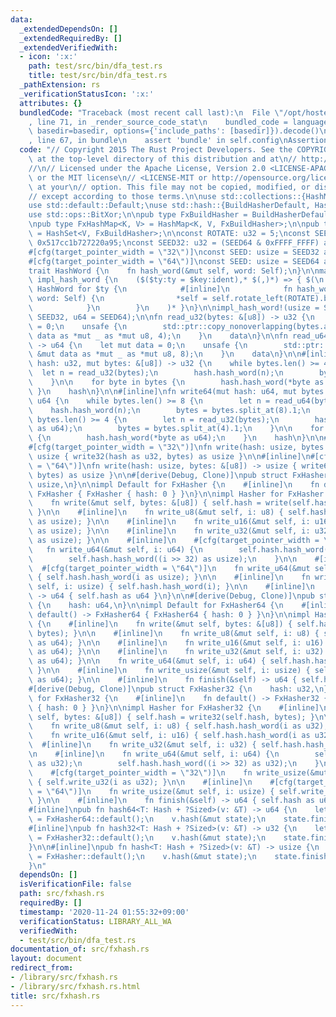 ```yaml
---
data:
  _extendedDependsOn: []
  _extendedRequiredBy: []
  _extendedVerifiedWith:
  - icon: ':x:'
    path: test/src/bin/dfa_test.rs
    title: test/src/bin/dfa_test.rs
  _pathExtension: rs
  _verificationStatusIcon: ':x:'
  attributes: {}
  bundledCode: "Traceback (most recent call last):\n  File \"/opt/hostedtoolcache/Python/3.9.0/x64/lib/python3.9/site-packages/onlinejudge_verify/documentation/build.py\"\
    , line 71, in _render_source_code_stat\n    bundled_code = language.bundle(stat.path,\
    \ basedir=basedir, options={'include_paths': [basedir]}).decode()\n  File \"/opt/hostedtoolcache/Python/3.9.0/x64/lib/python3.9/site-packages/onlinejudge_verify/languages/user_defined.py\"\
    , line 67, in bundle\n    assert 'bundle' in self.config\nAssertionError\n"
  code: "// Copyright 2015 The Rust Project Developers. See the COPYRIGHT\n// file\
    \ at the top-level directory of this distribution and at\n// http://rust-lang.org/COPYRIGHT.\n\
    //\n// Licensed under the Apache License, Version 2.0 <LICENSE-APACHE or\n// http://www.apache.org/licenses/LICENSE-2.0>\
    \ or the MIT license\n// <LICENSE-MIT or http://opensource.org/licenses/MIT>,\
    \ at your\n// option. This file may not be copied, modified, or distributed\n\
    // except according to those terms.\n\nuse std::collections::{HashMap, HashSet};\n\
    use std::default::Default;\nuse std::hash::{BuildHasherDefault, Hash, Hasher};\n\
    use std::ops::BitXor;\n\npub type FxBuildHasher = BuildHasherDefault<FxHasher>;\n\
    \npub type FxHashMap<K, V> = HashMap<K, V, FxBuildHasher>;\n\npub type FxHashSet<V>\
    \ = HashSet<V, FxBuildHasher>;\n\nconst ROTATE: u32 = 5;\nconst SEED64: u64 =\
    \ 0x517cc1b727220a95;\nconst SEED32: u32 = (SEED64 & 0xFFFF_FFFF) as u32;\n\n\
    #[cfg(target_pointer_width = \"32\")]\nconst SEED: usize = SEED32 as usize;\n\
    #[cfg(target_pointer_width = \"64\")]\nconst SEED: usize = SEED64 as usize;\n\n\
    trait HashWord {\n    fn hash_word(&mut self, word: Self);\n}\n\nmacro_rules!\
    \ impl_hash_word {\n    ($($ty:ty = $key:ident),* $(,)*) => { $(\n        impl\
    \ HashWord for $ty {\n            #[inline]\n            fn hash_word(&mut self,\
    \ word: Self) {\n                *self = self.rotate_left(ROTATE).bitxor(word).wrapping_mul($key);\n\
    \            }\n        }\n    )* }\n}\n\nimpl_hash_word!(usize = SEED, u32 =\
    \ SEED32, u64 = SEED64);\n\nfn read_u32(bytes: &[u8]) -> u32 {\n    let mut data\
    \ = 0;\n    unsafe {\n        std::ptr::copy_nonoverlapping(bytes.as_ptr(), &mut\
    \ data as *mut _ as *mut u8, 4);\n    }\n    data\n}\n\nfn read_u64(bytes: &[u8])\
    \ -> u64 {\n    let mut data = 0;\n    unsafe {\n        std::ptr::copy_nonoverlapping(bytes.as_ptr(),\
    \ &mut data as *mut _ as *mut u8, 8);\n    }\n    data\n}\n\n#[inline]\nfn write32(mut\
    \ hash: u32, mut bytes: &[u8]) -> u32 {\n    while bytes.len() >= 4 {\n      \
    \  let n = read_u32(bytes);\n        hash.hash_word(n);\n        bytes = bytes.split_at(4).1;\n\
    \    }\n\n    for byte in bytes {\n        hash.hash_word(*byte as u32);\n   \
    \ }\n    hash\n}\n\n#[inline]\nfn write64(mut hash: u64, mut bytes: &[u8]) ->\
    \ u64 {\n    while bytes.len() >= 8 {\n        let n = read_u64(bytes);\n    \
    \    hash.hash_word(n);\n        bytes = bytes.split_at(8).1;\n    }\n\n    if\
    \ bytes.len() >= 4 {\n        let n = read_u32(bytes);\n        hash.hash_word(n\
    \ as u64);\n        bytes = bytes.split_at(4).1;\n    }\n\n    for byte in bytes\
    \ {\n        hash.hash_word(*byte as u64);\n    }\n    hash\n}\n\n#[inline]\n\
    #[cfg(target_pointer_width = \"32\")]\nfn write(hash: usize, bytes: &[u8]) ->\
    \ usize { write32(hash as u32, bytes) as usize }\n\n#[inline]\n#[cfg(target_pointer_width\
    \ = \"64\")]\nfn write(hash: usize, bytes: &[u8]) -> usize { write64(hash as u64,\
    \ bytes) as usize }\n\n#[derive(Debug, Clone)]\npub struct FxHasher {\n    hash:\
    \ usize,\n}\n\nimpl Default for FxHasher {\n    #[inline]\n    fn default() ->\
    \ FxHasher { FxHasher { hash: 0 } }\n}\n\nimpl Hasher for FxHasher {\n    #[inline]\n\
    \    fn write(&mut self, bytes: &[u8]) { self.hash = write(self.hash, bytes);\
    \ }\n\n    #[inline]\n    fn write_u8(&mut self, i: u8) { self.hash.hash_word(i\
    \ as usize); }\n\n    #[inline]\n    fn write_u16(&mut self, i: u16) { self.hash.hash_word(i\
    \ as usize); }\n\n    #[inline]\n    fn write_u32(&mut self, i: u32) { self.hash.hash_word(i\
    \ as usize); }\n\n    #[inline]\n    #[cfg(target_pointer_width = \"32\")]\n \
    \   fn write_u64(&mut self, i: u64) {\n        self.hash.hash_word(i as usize);\n\
    \        self.hash.hash_word((i >> 32) as usize);\n    }\n\n    #[inline]\n  \
    \  #[cfg(target_pointer_width = \"64\")]\n    fn write_u64(&mut self, i: u64)\
    \ { self.hash.hash_word(i as usize); }\n\n    #[inline]\n    fn write_usize(&mut\
    \ self, i: usize) { self.hash.hash_word(i); }\n\n    #[inline]\n    fn finish(&self)\
    \ -> u64 { self.hash as u64 }\n}\n\n#[derive(Debug, Clone)]\npub struct FxHasher64\
    \ {\n    hash: u64,\n}\n\nimpl Default for FxHasher64 {\n    #[inline]\n    fn\
    \ default() -> FxHasher64 { FxHasher64 { hash: 0 } }\n}\n\nimpl Hasher for FxHasher64\
    \ {\n    #[inline]\n    fn write(&mut self, bytes: &[u8]) { self.hash = write64(self.hash,\
    \ bytes); }\n\n    #[inline]\n    fn write_u8(&mut self, i: u8) { self.hash.hash_word(i\
    \ as u64); }\n\n    #[inline]\n    fn write_u16(&mut self, i: u16) { self.hash.hash_word(i\
    \ as u64); }\n\n    #[inline]\n    fn write_u32(&mut self, i: u32) { self.hash.hash_word(i\
    \ as u64); }\n\n    fn write_u64(&mut self, i: u64) { self.hash.hash_word(i);\
    \ }\n\n    #[inline]\n    fn write_usize(&mut self, i: usize) { self.hash.hash_word(i\
    \ as u64); }\n\n    #[inline]\n    fn finish(&self) -> u64 { self.hash }\n}\n\n\
    #[derive(Debug, Clone)]\npub struct FxHasher32 {\n    hash: u32,\n}\n\nimpl Default\
    \ for FxHasher32 {\n    #[inline]\n    fn default() -> FxHasher32 { FxHasher32\
    \ { hash: 0 } }\n}\n\nimpl Hasher for FxHasher32 {\n    #[inline]\n    fn write(&mut\
    \ self, bytes: &[u8]) { self.hash = write32(self.hash, bytes); }\n\n    #[inline]\n\
    \    fn write_u8(&mut self, i: u8) { self.hash.hash_word(i as u32); }\n\n    #[inline]\n\
    \    fn write_u16(&mut self, i: u16) { self.hash.hash_word(i as u32); }\n\n  \
    \  #[inline]\n    fn write_u32(&mut self, i: u32) { self.hash.hash_word(i); }\n\
    \n    #[inline]\n    fn write_u64(&mut self, i: u64) {\n        self.hash.hash_word(i\
    \ as u32);\n        self.hash.hash_word((i >> 32) as u32);\n    }\n\n    #[inline]\n\
    \    #[cfg(target_pointer_width = \"32\")]\n    fn write_usize(&mut self, i: usize)\
    \ { self.write_u32(i as u32); }\n\n    #[inline]\n    #[cfg(target_pointer_width\
    \ = \"64\")]\n    fn write_usize(&mut self, i: usize) { self.write_u64(i as u64);\
    \ }\n\n    #[inline]\n    fn finish(&self) -> u64 { self.hash as u64 }\n}\n\n\
    #[inline]\npub fn hash64<T: Hash + ?Sized>(v: &T) -> u64 {\n    let mut state\
    \ = FxHasher64::default();\n    v.hash(&mut state);\n    state.finish()\n}\n\n\
    #[inline]\npub fn hash32<T: Hash + ?Sized>(v: &T) -> u32 {\n    let mut state\
    \ = FxHasher32::default();\n    v.hash(&mut state);\n    state.finish() as u32\n\
    }\n\n#[inline]\npub fn hash<T: Hash + ?Sized>(v: &T) -> usize {\n    let mut state\
    \ = FxHasher::default();\n    v.hash(&mut state);\n    state.finish() as usize\n\
    }\n"
  dependsOn: []
  isVerificationFile: false
  path: src/fxhash.rs
  requiredBy: []
  timestamp: '2020-11-24 01:55:32+09:00'
  verificationStatus: LIBRARY_ALL_WA
  verifiedWith:
  - test/src/bin/dfa_test.rs
documentation_of: src/fxhash.rs
layout: document
redirect_from:
- /library/src/fxhash.rs
- /library/src/fxhash.rs.html
title: src/fxhash.rs
---
```

